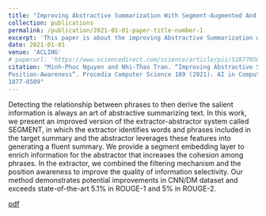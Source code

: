 ```yaml
---
title: "Improving Abstractive Summarization With Segment-Augmented And Position-Awareness"
collection: publications
permalink: /publication/2021-01-01-paper-title-number-1
excerpt: 'This paper is about the improving Abstractive Summarization without using Pre-trained LM.'
date: 2021-01-01
venue: 'ACLING'
# paperurl: 'https://www.sciencedirect.com/science/article/pii/S1877050921011960'
citation: "Minh-Phuc Nguyen and Nhi-Thao Tran. “Improving Abstractive Summarization With Segment-Augmented And
Position-Awareness”. Procedia Computer Science 189 (2021). AI in Computational Linguistics, pp. 167–174.issn:
1877-0509"
---
```

Detecting the relationship between phrases to then derive the salient information is always an art of abstractive summarizing text. In this work, we present an improved version of the extractor-abstractor system called SEGMENT, in which the extractor identifies words and phrases included in the target summary and the abstractor leverages these features into generating a fluent summary. We provide a segment embedding layer to enrich information for the abstractor that increases the cohesion among phrases. In the extractor, we combined the filtering mechanism and the position awareness to improve the quality of information selectivity. Our method demonstrates potential improvements in CNN/DM dataset and exceeds state-of-the-art 5.1% in ROUGE-1 and 5% in ROUGE-2.


[pdf](https://www.sciencedirect.com/science/article/pii/S1877050921011960)
